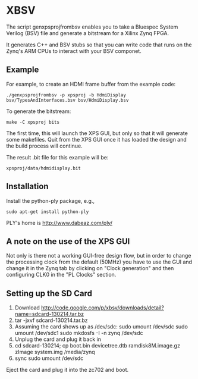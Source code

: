 XBSV
====

The script genxpsprojfrombsv enables you to take a Bluespec System
Verilog (BSV) file and generate a bitstream for a Xilinx Zynq FPGA. 

It generates C++ and BSV stubs so that you can write code that runs on
the Zynq's ARM CPUs to interact with your BSV componet.

Example
-------

For example, to create an HDMI frame buffer from the example code:

    ./genxpsprojfrombsv -p xpsproj -b HdmiDisplay bsv/TypesAndInterfaces.bsv bsv/HdmiDisplay.bsv

To generate the bitstream:

    make -C xpsproj bits

The first time, this will launch the XPS GUI, but only so that it will
generate some makefiles. Quit from the XPS GUI once it has loaded the
design and the build process will continue.


The result .bit file for this example will be:

    xpsproj/data/hdmidisplay.bit


Installation
------------

Install the python-ply package, e.g.,

    sudo apt-get install python-ply

PLY's home is http://www.dabeaz.com/ply/

A note on the use of the XPS GUI
---------------------------------

Not only is there not a working GUI-free design flow, but in order to
change the processing clock from the default (50MHz) you have to use
the GUI and change it in the Zynq tab by clicking on "Clock
generation" and then configuring CLK0 in the "PL Clocks" section.

Setting up the SD Card
----------------------

1. Download http://code.google.com/p/xbsv/downloads/detail?name=sdcard-130214.tar.bz
2. tar -jxvf sdcard-130214.tar.bz
3. Assuming the card shows up as /dev/sdc:
   sudo umount /dev/sdc
   sudo umount /dev/sdc1
   sudo mkdosfs -I -n zynq /dev/sdc
4. Unplug the card and plug it back in
5. cd sdcard-130214; cp boot.bin devicetree.dtb ramdisk8M.image.gz zImage system.img /media/zynq
5. sync
   sudo umount /dev/sdc

Eject the card and plug it into the zc702 and boot.
